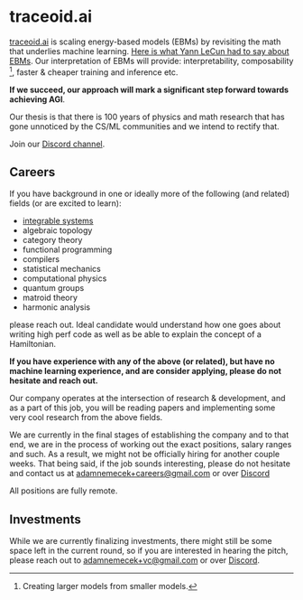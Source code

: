 # traceoid.ai

[traceoid.ai](http://traceoid.ai) is scaling energy-based models (EBMs) by revisiting the math that underlies machine learning. [Here is what Yann LeCun had to say about EBMs](https://x.com/ylecun/status/1380066315600343042). Our interpretation of EBMs will provide: interpretability, composability [^composability], faster & cheaper training and inference etc.

__If we succeed, our approach will mark a significant step forward towards achieving AGI__.

Our thesis is that there is 100 years of physics and math research that has gone unnoticed by the CS/ML communities and we intend to rectify that.

Join our [Discord channel](https://discord.com/invite/mr9TAhpyBW).

## Careers

If you have background in one or ideally more of the following (and related) fields (or are excited to learn):
- [integrable systems](https://en.wikipedia.org/wiki/Integrable_system)
- algebraic topology
- category theory
- functional programming
- compilers
- statistical mechanics
- computational physics
- quantum groups
- matroid theory
- harmonic analysis

please reach out. Ideal candidate would understand how one goes about writing high perf code as well as be able to explain the concept of a Hamiltonian.

__If you have experience with any of the above (or related), but have no machine learning experience, and are consider applying, please do not hesitate and reach out.__

Our company operates at the intersection of research & development, and as a part of this job, you will be reading papers and implementing some very cool research from the above fields.

We are currently in the final stages of establishing the company and to that end, we are in the process of working out the exact positions, salary ranges and such. As a result, we might not be officially hiring for another couple weeks. That being said, if the job sounds interesting, please do not hesitate and contact us at adamnemecek+careers@gmail.com or over [Discord](https://discord.com/invite/mr9TAhpyBW)

All positions are fully remote.


## Investments

While we are currently finalizing investments, there might still be some space left in the current round, so if you are interested in hearing the pitch, please reach out to adamnemecek+vc@gmail.com or over [Discord](https://discord.com/invite/mr9TAhpyBW).



[^composability]: Creating larger models from smaller models.
